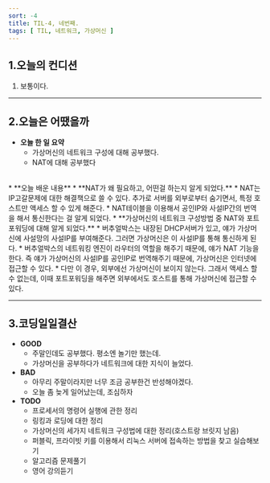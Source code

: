 ```yaml
---
sort: -4
title: TIL-4, 네번째.
tags: [ TIL, 네트워크, 가상머신 ]
---
```


## 1.오늘의 컨디션
1. 보통이다.

***

## 2.오늘은 어땠을까
* **오늘 한 일 요약**  
  * 가상머신의 네트워크 구성에 대해 공부했다.
  * NAT에 대해 공부했다
<br>
* **오늘 배운 내용**  
  * **NAT가 왜 필요하고, 어떤걸 하는지 알게 되었다.**
    * NAT는 IP고갈문제에 대한 해결책으로 쓸 수 있다.
      추가로 서버를 외부로부터 숨기면서, 특정 호스트만 액세스 할 수 있게 해준다.
    * NAT테이블을 이용해서 공인IP와 사설IP간의 번역을 해서 통신한다는 걸 알게 되었다.
  * **가상머신의 네트워크 구성방법 중 NAT와 포트포워딩에 대해 알게 되었다.**
    * 버추얼박스는 내장된 DHCP서버가 있고, 얘가 가상머신에 사설망의 사설IP를 부여해준다.
      그러면 가상머신은 이 사설IP를 통해 통신하게 된다.
    * 버추얼박스의 네트워킹 엔진이 라우터의 역할을 해주기 때문에, 
      얘가 NAT 기능을 한다. 즉 얘가 가상머신의 사설IP를 공인IP로 번역해주기 때문에,
      가상머신은 인터넷에 접근할 수 있다.
    * 다만 이 경우, 외부에선 가상머신이 보이지 않는다. 그래서 액세스 할 수 없는데,
      이때 포트포워딩을 해주면 외부에서도 호스트를 통해 가상머신에 접근할 수 있다.
    
***

## 3.코딩일일결산
* **GOOD**
  * 주말인데도 공부했다. 평소엔 놀기만 했는데.
  * 가상머신을 공부하다가 네트워크에 대한 지식이 늘었다.
* **BAD**
  * 아무리 주말이라지만 너무 조금 공부한건 반성해야겠다.
  * 오늘 좀 늦게 일어났는데, 조심하자
* **TODO**
  * 프로세서의 명령어 실행에 관한 정리
  * 링킹과 로딩에 대한 정리
  * 가상머신의 세가지 네트워크 구성법에 대한 정리(호스트랑 브릿지 남음)
  * 퍼블릭, 프라이빗 키를 이용해서 리눅스 서버에 접속하는 방법을 찾고 실습해보기
  * 알고리즘 문제풀기
  * 영어 강의듣기

